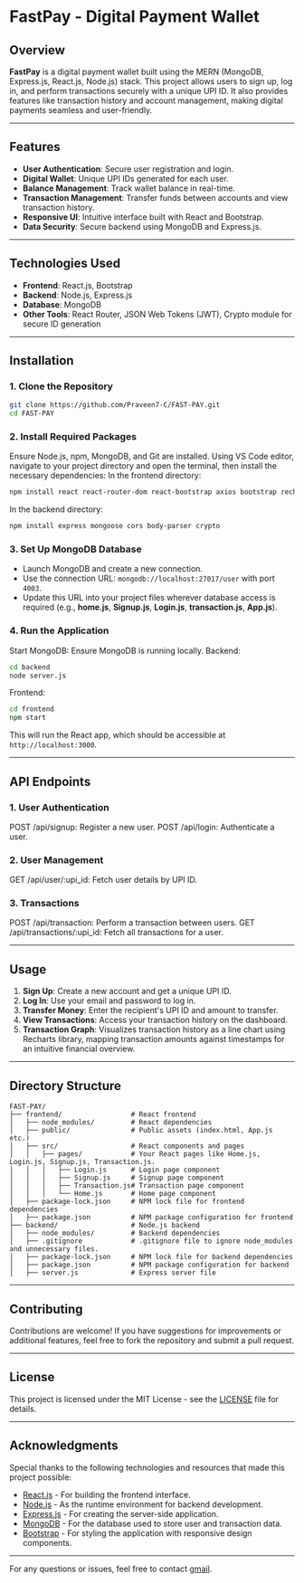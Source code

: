 # FastPay - Digital Payment Wallet

## Overview
**FastPay** is a digital payment wallet built using the MERN (MongoDB, Express.js, React.js, Node.js) stack. This project allows users to sign up, log in, and perform transactions securely with a unique UPI ID. It also provides features like transaction history and account management, making digital payments seamless and user-friendly.

---

## Features
- **User Authentication**: Secure user registration and login.
- **Digital Wallet**: Unique UPI IDs generated for each user.
- **Balance Management**: Track wallet balance in real-time.
- **Transaction Management**: Transfer funds between accounts and view transaction history.
- **Responsive UI**: Intuitive interface built with React and Bootstrap.
- **Data Security**: Secure backend using MongoDB and Express.js.

---

## Technologies Used
- **Frontend**: React.js, Bootstrap
- **Backend**: Node.js, Express.js
- **Database**: MongoDB
- **Other Tools**: React Router, JSON Web Tokens (JWT), Crypto module for secure ID generation

---

## Installation

### 1. Clone the Repository
```bash
git clone https://github.com/Praveen7-C/FAST-PAY.git
cd FAST-PAY
```

### 2. Install Required Packages

Ensure Node.js, npm, MongoDB, and Git are installed. Using VS Code editor, navigate to your project directory and open the terminal, then install the necessary dependencies:
In the frontend directory:
```bash
npm install react react-router-dom react-bootstrap axios bootstrap recharts web-vitals
```

In the backend directory:
```bash
npm install express mongoose cors body-parser crypto  
```

### 3. Set Up MongoDB Database  

- Launch MongoDB and create a new connection.  
- Use the connection URL: `mongodb://localhost:27017/user` with port `4003`.  
- Update this URL into your project files wherever database access is required (e.g., **home.js**, **Signup.js**, **Login.js**, **transaction.js**, **App.js**).

### 4. Run the Application

Start MongoDB:
Ensure MongoDB is running locally.
Backend:
```bash
cd backend
node server.js
```

Frontend:
```bash
cd frontend
npm start
```
This will run the React app, which should be accessible at `http://localhost:3000`.

---

## API Endpoints

### 1. User Authentication
POST /api/signup: Register a new user.
POST /api/login: Authenticate a user.
### 2. User Management
GET /api/user/:upi_id: Fetch user details by UPI ID.
### 3. Transactions
POST /api/transaction: Perform a transaction between users.
GET /api/transactions/:upi_id: Fetch all transactions for a user.

---

## Usage

1. **Sign Up**: Create a new account and get a unique UPI ID.
2. **Log In**: Use your email and password to log in.
3. **Transfer Money**: Enter the recipient's UPI ID and amount to transfer.
4. **View Transactions**: Access your transaction history on the dashboard.
5. **Transaction Graph**: Visualizes transaction history as a line chart using Recharts library, mapping transaction amounts against timestamps for an intuitive financial overview.

---

## Directory Structure
```plaintext
FAST-PAY/
├── frontend/                 # React frontend
│   ├── node_modules/         # React dependencies
│   ├── public/               # Public assets (index.html, App.js etc.)
│   ├── src/                  # React components and pages
│   │   ├── pages/            # Your React pages like Home.js, Login.js, Signup.js, Transaction.js.
│   │   │   ├── Login.js      # Login page component
│   │   │   ├── Signup.js     # Signup page component
│   │   │   ├── Transaction.js# Transaction page component
│   │   │   └── Home.js       # Home page component
│   ├── package-lock.json     # NPM lock file for frontend dependencies
│   ├── package.json          # NPM package configuration for frontend
├── backend/                  # Node.js backend
│   ├── node_modules/         # Backend dependencies
│   ├── .gitignore            # .gitignore file to ignore node_modules and unnecessary files.
│   ├── package-lock.json     # NPM lock file for backend dependencies
│   ├── package.json          # NPM package configuration for backend
│   ├── server.js             # Express server file
```

---

## Contributing

Contributions are welcome! If you have suggestions for improvements or additional features, feel free to fork the repository and submit a pull request.

---

## License

This project is licensed under the MIT License - see the [LICENSE](LICENSE) file for details.

---

## Acknowledgments  

Special thanks to the following technologies and resources that made this project possible:  
- [React.js](https://reactjs.org/) - For building the frontend interface.  
- [Node.js](https://nodejs.org/) - As the runtime environment for backend development.  
- [Express.js](https://expressjs.com/) - For creating the server-side application.  
- [MongoDB](https://www.mongodb.com/) - For the database used to store user and transaction data.  
- [Bootstrap](https://getbootstrap.com/) - For styling the application with responsive design components.  

---

For any questions or issues, feel free to contact [gmail](nagaraju736881@gmail.com).
